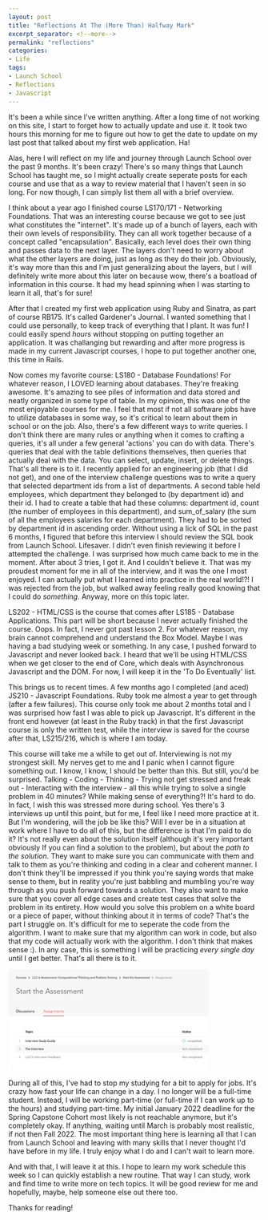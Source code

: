 ```yaml
---
layout: post
title: "Reflections At The (More Than) Halfway Mark"
excerpt_separator: <!--more-->
permalink: "reflections"
categories:
- Life
tags:
- Launch School
- Reflections
- Javascript
---
```


It's been a while since I've written anything. After a long time of not working on this site, I start to forget how to actually update and use it. It took two hours this morning for me to figure out how to get the date to update on my last post that talked about my first web application. Ha!

Alas, here I will reflect on my life and journey through Launch School over the past 9 months. It's been crazy! There's so many things that Launch School has taught me, so I might actually create seperate posts for each course and use that as a way to review material that I haven't seen in so long. For now though, I can simply list them all with a brief overview. 

I think about a year ago I finished course LS170/171 - Networking Foundations. That was an interesting course because we got to see just what constitutes the "internet". It's made up of a bunch of layers, each with their own levels of responsibility. They can all work together because of a concept called "encapsulation". Basically, each level does their own thing and passes data to the next layer. The layers don't need to worry about what the other layers are doing, just as long as they do their job. Obviously,  it's way more than this and I'm just generalizing about the layers, but I will definitely write more about this later on because wow, there's a boatload of information in this course. It had my head spinning when I was starting to learn it all, that's for sure!

After that I created my first web application using Ruby and Sinatra, as part of course RB175. It's called Gardener's Journal. I wanted something that I could use personally, to keep track of everything that I plant. It was fun! I could easily spend *hours* without stopping on putting together an application. It was challanging but rewarding and after more progress is made in my current Javascript courses, I hope to put together another one, this time in Rails. 

Now comes my favorite course: LS180 - Database Foundations! For whatever reason, I LOVED learning about databases. They're freaking awesome. It's amazing to see piles of information and data stored and neatly organized in some type of table. In my opinion, this was one of the most enjoyable courses for me. I feel that most if not all software jobs have to utilize databases in some way, so it's critical to learn about them in school or on the job. Also, there's a few different ways to write queries. I don't think there are many rules or anything when it comes to crafting a queries, it's all under a few general 'actions' you can do with data. There's queries that deal with the table definitions themselves, then queries that actually deal with the data. You can select, update, insert, or delete things. That's all there is to it. I recently applied for an engineering job (that I did not get), and one of the interview challenge questions was to write a query that selected department ids from a list of departments. A second table held employees, which department they belonged to (by department id) and their id. I had to create a table that had these columns: department id, count (the number of employees in this department), and sum_of_salary (the sum of all the employees salaries for each department). They had to be sorted by department id in ascending order. Without using a lick of SQL in the past 6 months, I figured that before this interview I should review the SQL book from Launch School. Lifesaver. I didn't even finish reviewing it before I attempted the challenge. I was surprised how much came back to me in the moment. After about 3 tries, I got it. And I couldn't believe it. That was my proudest moment for me in all of the interview, and it was the one I most enjoyed. I can actually put what I learned into practice in the real world!?! I was rejected from the job, but walked away feeling really good knowing that I could do *something*. Anyway, more on this topic later.

LS202 - HTML/CSS is the course that comes after LS185 - Database Applications. This part will be short because I never actually finished the course. Oops. In fact, I never got past lesson 2. For whatever reason, my brain cannot comprehend and understand the Box Model. Maybe I was having a bad studying week or something. In any case, I pushed forward to Javascript and never looked back. I heard that we'll be using HTML/CSS when we get closer to the end of Core, which deals with Asynchronous Javascript and the DOM. For now, I will keep it in the 'To Do Eventually' list. 

This brings us to recent times. A few months ago I completed (and aced) JS210 - Javascript Foundations. Ruby took me almost a year to get through (after a few failures). This course only took me about 2 months total and I was surprised how fast I was able to pick up Javascript. It's different in the front end however (at least in the Ruby track) in that the first Javascript course is only the written test, while the interview is saved for the course after that, LS215/216, which is where I am today. 

This course will take me a while to get out of. Interviewing is not my strongest skill. My nerves get to me and I panic when I cannot figure something out. I know, I know, I should be better than this. But still, you'd be surprised. Talking - Coding - Thinking - Trying not get stressed and freak out - Interacting with the interview - all this while trying to solve a single problem in 40 minutes? While making sense of everything?! It's hard to do. In fact, I wish this was stressed more during school. Yes there's 3 interviews up until this point, but for me, I feel like I need more practice at it. But I'm wondering, will the job be like this? Will I ever be in a situation at work where I have to do all of this, but the difference is that I'm paid to do it? It's not really even about the solution itself (although it's very important obviously If you can find a solution to the problem), but about the *path to the solution*. They want to make sure you can communicate with them and talk to them as you're thinking and coding in a clear and coherent manner. I don't think they'll be impressed if you think you're saying words that make sense to them, but in reality you're just babbling and mumbling you're way through as you push forward towards a solution. They also want to make sure that you cover all edge cases and create test cases that solve the problem in its entirety. How would you solve this problem on a white board or a piece of paper, without thinking about it in terms of code? That's the part I struggle on. It's difficult for me to seperate the code from the algorithm. I want to make sure that my algorithm can work in code, but also that my code will actually work with the algorithm. I don't think that makes sense :). In any case, this is something I will be practicing *every single day* until I get better. That's all there is to it. 

<img src="interview.png" alt="interview" width="400"/>


During all of this, I've had to stop my studying for a bit to apply for jobs. It's crazy how fast your life can change in a day. I no longer will be a full-time student. Instead, I will be working part-time (or full-time if I can work up to the hours) and studying part-time. My initial January 2022 deadline for the Spring Capstone Cohort most likely is not reachable anymore, but it's completely okay. If anything, waiting until March is probably most realistic, if not then Fall 2022. The most important thing here is learning all that I can from Launch School and leaving with many skills that I never thought I'd have before in my life. I truly enjoy what I do and I can't wait to learn more.

And with that, I will leave it at this. I hope to learn my work schedule this week so I can quickly establish a new routine. That way I can study, work and find time to write more on tech topics. It will be good review for me and hopefully, maybe, help someone else out there too. 

Thanks for reading! 